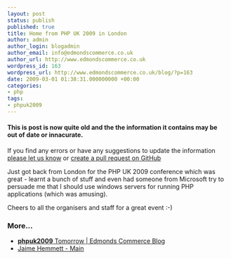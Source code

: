 ```yaml
---
layout: post
status: publish
published: true
title: Home from PHP UK 2009 in London
author: admin
author_login: blogadmin
author_email: info@edmondscommerce.co.uk
author_url: http://www.edmondscommerce.co.uk
wordpress_id: 163
wordpress_url: http://www.edmondscommerce.co.uk/blog/?p=163
date: 2009-03-01 01:38:31.000000000 +00:00
categories:
- php
tags:
- phpuk2009
---
```

<div class="oldpost"><h4>This is post is now quite old and the the information it contains may be out of date or innacurate.</h4>
<p>
If you find any errors or have any suggestions to update the information <a href="http://edmondscommerce.github.io/contact-us/index.html">please let us know</a>
or <a href="https://github.com/edmondscommerce/edmondscommerce.github.io">create a pull request on GitHub</a>
</p>
</div>
Just got back from London for the PHP UK 2009 conference which was great - learnt a bunch of stuff and even had someone from Microsoft try to persuade me that I should use windows servers for running PHP applications (which was amusing).

Cheers to all the organisers and staff for a great event :-)<h3>More...</h3><ul class="pc_pingback"><li><a rel="nofollow" href="http://www.edmondscommerce.co.uk/blog/php/phpuk2009-tomorrow/"><b>phpuk2009</b> Tomorrow | Edmonds Commerce Blog</a></li><li><a rel="nofollow" href="http://jaime.hemmett.org/blog/?p=347">Jaime Hemmett - Main</a></li></ul>
